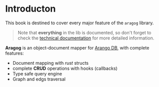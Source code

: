 # Introducton

This book is destined to cover every major feature of the `aragog` library.

> Note that **everything** in the lib is documented, so don't forget to check the [technical documentation](https://docs.rs/aragog)
for more detailed information.

**Aragog** is an object-document mapper for [Arango DB](http://arangodb.com), with complete features:
- Document mapping with *rust* structs
- complete **CRUD** operations with hooks (callbacks)
- Type safe query engine
- Graph and edgs traversal